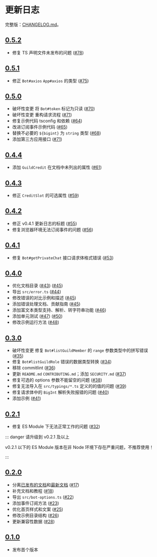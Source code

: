 # 更新日志

完整版：[CHANGELOG.md](https://github.com/DevOpen-Club/api-node-sdk/blob/main/CHANGELOG.md)。

## [0.5.2](https://github.com/DevOpen-Club/api-node-sdk/releases/tag/v0.5.2)

- 修复 TS 声明文件未发布的问题 ([#78](https://github.com/DevOpen-Club/api-node-sdk/pull/78))

## [0.5.1](https://github.com/DevOpen-Club/api-node-sdk/releases/tag/v0.5.1)

- 修正 `Bot#axios` `App#axios` 的类型 ([#75](https://github.com/DevOpen-Club/api-node-sdk/pull/75))

## [0.5.0](https://github.com/DevOpen-Club/api-node-sdk/releases/tag/v0.5.0)

- <Badge type='warning'>破坏性变更</Badge> 将 `Bot#token` 标记为只读 ([#70](https://github.com/DevOpen-Club/api-node-sdk/pull/70))
- <Badge type='warning'>破坏性变更</Badge> 重构请求流程 ([#71](https://github.com/DevOpen-Club/api-node-sdk/pull/71))
- 修复示例代码 tsconfig 和依赖 ([#64](https://github.com/DevOpen-Club/api-node-sdk/pull/64))
- 改进订阅事件示例代码 ([#65](https://github.com/DevOpen-Club/api-node-sdk/pull/65))
- 替换不必要的 `${bigint}` 为 `string` 类型 ([#68](https://github.com/DevOpen-Club/api-node-sdk/pull/68))
- 添加第三方应用接口 ([#71](https://github.com/DevOpen-Club/api-node-sdk/pull/71))

## [0.4.4](https://github.com/DevOpen-Club/api-node-sdk/releases/tag/v0.4.4)

- 添加 `GuildCredit` 在文档中未列出的属性 ([#61](https://github.com/DevOpen-Club/api-node-sdk/pull/61))

## [0.4.3](https://github.com/DevOpen-Club/api-node-sdk/releases/tag/v0.4.3)

- 修正 `CreditSlot` 的可选属性 ([#59](https://github.com/DevOpen-Club/api-node-sdk/pull/59))

## [0.4.2](https://github.com/DevOpen-Club/api-node-sdk/releases/tag/v0.4.2)

- 修正 v0.4.1 更新日志的标题 ([#55](https://github.com/DevOpen-Club/api-node-sdk/pull/55))
- 修复浏览器环境无法订阅事件的问题 ([#56](https://github.com/DevOpen-Club/api-node-sdk/pull/56))

## [0.4.1](https://github.com/DevOpen-Club/api-node-sdk/releases/tag/v0.4.1)


- 修复 `Bot#getPrivateChat` 接口请求体格式错误 ([#53](https://github.com/DevOpen-Club/api-node-sdk/pull/53))

## [0.4.0](https://github.com/DevOpen-Club/api-node-sdk/releases/tag/v0.4.0)

- 优化文档目录 ([#43](https://github.com/DevOpen-Club/api-node-sdk/pull/43)) ([#45](https://github.com/DevOpen-Club/api-node-sdk/pull/45))
- 导出 `src/error.ts` ([#44](https://github.com/DevOpen-Club/api-node-sdk/pull/44))
- 修改错误的对比示例和描述 ([#45](https://github.com/DevOpen-Club/api-node-sdk/pull/45))
- 添加错误处理文档、贡献指南 ([#45](https://github.com/DevOpen-Club/api-node-sdk/pull/45))
- 添加富文本类型支持、解析、转字符串功能 ([#46](https://github.com/DevOpen-Club/api-node-sdk/pull/46))
- 添加单元测试 ([#47](https://github.com/DevOpen-Club/api-node-sdk/pull/47)) ([#50](https://github.com/DevOpen-Club/api-node-sdk/pull/50))
- 修改示例运行方法 ([#48](https://github.com/DevOpen-Club/api-node-sdk/pull/48))

## [0.3.0](https://github.com/DevOpen-Club/api-node-sdk/releases/tag/v0.3.0)

- <Badge type='warning'>破坏性变更</Badge> 修复 `Bot#listGuildMember` 的 `range` 参数类型中的拼写错误 ([#35](https://github.com/DevOpen-Club/api-node-sdk/pull/35))
- 修复 `Bot#listGuildRole` 错误的数据类型转换 ([#34](https://github.com/DevOpen-Club/api-node-sdk/pull/34))
- 移除 commitlint ([#36](https://github.com/DevOpen-Club/api-node-sdk/pull/36))
- 更新 `README.md` `CONTRIBUTING.md`；添加 `SECURITY.md` ([#37](https://github.com/DevOpen-Club/api-node-sdk/pull/37))
- 修复可选的 options 参数不能留空的问题 ([#38](https://github.com/DevOpen-Club/api-node-sdk/pull/38))
- 修复无法导入在 `src/typings/*.ts` 定义的的值的问题 ([#39](https://github.com/DevOpen-Club/api-node-sdk/pull/39))
- 修复请求体中的 `BigInt` 解析失败报错的问题 ([#40](https://github.com/DevOpen-Club/api-node-sdk/pull/40))
- 添加示例 ([#41](https://github.com/DevOpen-Club/api-node-sdk/pull/41))

## [0.2.1](https://github.com/DevOpen-Club/api-node-sdk/releases/tag/v0.2.1)

- 修复 ES Module 下无法正常工作的问题 ([#32](https://github.com/DevOpen-Club/api-node-sdk/pull/32))

::: danger 请升级到 v0.2.1 及以上

v0.2.1 以下的 ES Module 版本在非 Node 环境下存在严重问题，不推荐使用！

:::

## [0.2.0](https://github.com/DevOpen-Club/api-node-sdk/releases/tag/v0.2.0)

- 分离[已发布的文档](https://fanbook-api-sdk.js.org/)和[最新文档](https://devopen-club.github.io/api-node-sdk/) ([#17](https://github.com/DevOpen-Club/api-node-sdk/pull/17))
- 补充文档和教程 ([#18](https://github.com/DevOpen-Club/api-node-sdk/pull/18))
- 导出 `src/bot-options.ts` ([#22](https://github.com/DevOpen-Club/api-node-sdk/pull/22))
- 添加事件订阅方法 ([#23](https://github.com/DevOpen-Club/api-node-sdk/pull/23))
- 优化首页样式和文案 ([#25](https://github.com/DevOpen-Club/api-node-sdk/pull/25))
- 修改示例目录结构 ([#26](https://github.com/DevOpen-Club/api-node-sdk/pull/26))
- 更新兼容性数据 ([#28](https://github.com/DevOpen-Club/api-node-sdk/pull/28))

## [0.1.0](https://github.com/DevOpen-Club/api-node-sdk/releases/tag/v0.1.0)

- 发布首个版本
